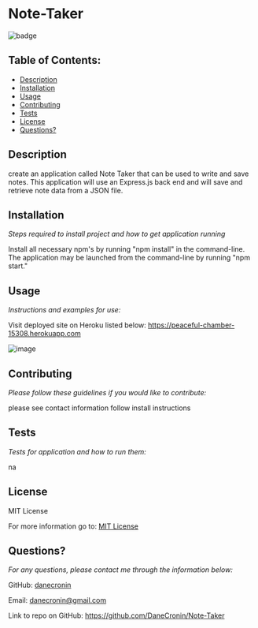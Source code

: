 # Note-Taker
  ![badge](https://img.shields.io/badge/License-MIT-yellow.svg)

  ## Table of Contents:
  * [Description](#Description)
  * [Installation](#installation)
  * [Usage](#usage)
  * [Contributing](#Contributing)
  * [Tests](#Tests)
  * [License](#License)
  * [Questions?](#questions)

  ## Description
   create an application called Note Taker that can be used to write and save notes. This application will use an Express.js back end and will save and retrieve note data from a JSON file.

  ## Installation
  *Steps required to install project and how to get application running*
  
  Install all necessary npm's by running "npm install" in the command-line. The application may be launched from the command-line by running "npm start."

  ## Usage
  *Instructions and examples for use:*

  Visit deployed site on Heroku listed below:
  https://peaceful-chamber-15308.herokuapp.com
  
  ![image](https://user-images.githubusercontent.com/107944830/192881939-d7a9eafc-a24a-4443-8f88-b56aaa4f8de8.png)


  ## Contributing
  *Please follow these guidelines if you would like to contribute:*

  please see contact information follow install instructions

  ## Tests
  *Tests for application and how to run them:*

  na

  ## License
  
  MIT License

  For more information go to: [MIT License](https://choosealicense.com/licenses/mit/)

  ## Questions?

  *For any questions, please contact me through the information below:*
 
  GitHub: [danecronin](https://github.com/danecronin)

  Email: danecronin@gmail.com

  Link to repo on GitHub: https://github.com/DaneCronin/Note-Taker

